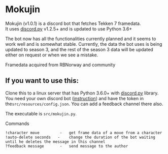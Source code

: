 # Mokujin

Mokujin (v1.0.1) is a discord bot that fetches Tekken 7 framedata.  
It uses [discord.py](https://github.com/Rapptz/discord.py) v1.2.5+ and is updated to use Python 3.6+

The bot now has all the functionalities currently planned and it seems to work well and is somewhat stable. Currently, the data the bot uses is being updated to season 3, and the rest of the season 3 data will be updated either on request or when we see a mistake.

Framedata acquired from RBNorway and community


## If you want to use this:

Clone this to a linux server that has Python 3.6.0+ with [discord.py](https://github.com/Rapptz/discord.py) library.
You need your own discord bot ([instruction](https://github.com/reactiflux/discord-irc/wiki/Creating-a-discord-bot-&-getting-a-token)) and have the token in the`src/resources/config.json`. You can add a feedback channel there also.


The executable is `src/mokujin.py`.

Commands
```
!character move         -   get frame data of a move from a character
!auto-delete seconds   -    change the duration of the bot waiting until he deletes the message in this channel
?feedback message       -   send message to the author   
```
